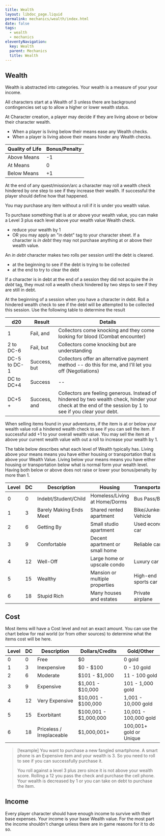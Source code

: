 ```yaml
---
title: Wealth
layout: libdoc_page.liquid
permalink: mechanics/wealth/index.html
date: false
tags:
  - wealth
  - mechanics
eleventyNavigation:
  key: Wealth
  parent: Mechanics
  title: Wealth
---
```


## Wealth

Wealth is abstracted into categories. Your wealth is a measure of your your income.

All characters start at a Wealth of 3 unless there are background contingencies set up to allow a higher or lower wealth status.

At Character creation, a player may decide if they are living above or below their character wealth.

- When a player is living below their means ease any Wealth checks.
- When a player is living above their means hinder any Wealth checks.

| Quality of Life | Bonus/Penalty |
| --------------- | ------------- |
| Above Means     | -1            |
| At Means        | 0             |
| Below Means     | +1            |

At the end of any quest/mission/arc a character may roll a wealth check hindered by one step to see if they increase their wealth. If successful the player should define how that happened.

You may purchase any item without a roll if it is under you wealth value.

To purchase something that is at or above your wealth value, you can make a Level 3 plus each level above your wealth value Wealth check.

- reduce your wealth by 1
- OR you may apply an "in debt" tag to your character sheet.
  If a character is _in debt_ they may not purchase anything at or above their wealth value.

An _in debt_ character makes two rolls per session until the debt is cleared.

- at the beginning to see if the debt is trying to be collected
- at the end to try to clear the debt

If a character is in debt at the end of a session they did not acquire the _in debt_ tag, they must roll a wealth check hindered by two steps to see if they are still in debt.

At the beginning of a session when you have a character in debt. Roll a hindered wealth check to see if the debt will be attempted to be collected this session. Use the following table to determine the result

| d20          | Result       | Details                                                                                                                                                   |
| ------------ | ------------ | --------------------------------------------------------------------------------------------------------------------------------------------------------- |
| 1            | Fail, and    | Collectors come knocking and they come looking for blood (Combat encounter)                                                                               |
| 2 to DC-6    | Fail, but    | Collectors come knocking but are understanding                                                                                                            |
| DC-5 to DC-1 | Success, but | Collectors offer an alternative payment method -- do this for me, and I'll let you off (Negotiations)                                                     |
| DC to DC+4   | Success      | --                                                                                                                                                        |
| DC+5 +       | Success, and | Collectors are feeling generous. Instead of hindered by two wealth check, hinder your check at the end of the session by 1 to see if you clear your debt. |

When selling items found in your adventures, if the item is at or below your wealth value roll a hindered wealth check to see if you can sell the item. If successful add +1 to your overall wealth value. You may sell the item at above your current wealth value with out a roll to increase your wealth by 1.

The table below describes what each level of Wealth typically has. Living above your means means you have either housing or transportation that is above your Wealth Value. Living below your means means you have either housing or transportation below what is normal form your wealth level. Having both below or above does not raise or lower your bonus/penalty by more than 1.

| Level | DC  | Description             | Housing                        | Transportation      |
| ----- | --- | ----------------------- | ------------------------------ | ------------------- |
| 0     | 0   | Indebt/Student/Child    | Homeless/Living at Home/Dorms  | Bus Pass/Bike       |
| 1     | 3   | Barely Making Ends Meet | Shared rented apartment        | Bike/Junker Vehicle |
| 2     | 6   | Getting By              | Small studio apartment         | Used economy car    |
| 3     | 9   | Comfortable             | Decent apartment or small home | Reliable car        |
| 4     | 12  | Well-Off                | Large home or upscale condo    | Luxury car          |
| 5     | 15  | Wealthy                 | Mansion or multiple properties | High-end sports car |
| 6     | 18  | Stupid Rich             | Many houses and estates        | Private airplane    |

## Cost

Most items will have a Cost level and not an exact amount. You can use the chart below for real world (or from other sources) to determine what the items cost will be here.

| Level | DC  | Description               | Dollars/Credits       | Gold/Other              |
| ----- | --- | ------------------------- | --------------------- | ----------------------- |
| 0     | 0   | Free                      | $0                    | 0 gold                  |
| 1     | 3   | Inexpensive               | $0 - $100             | 0 - 10 gold             |
| 2     | 6   | Moderate                  | $101 - $1,000         | 11 - 100 gold           |
| 3     | 9   | Expensive                 | $1,001 - $10,000      | 101 - 1,000 gold        |
| 4     | 12  | Very Expensive            | $10,001 - $100,000    | 1,001 - 10,000 gold     |
| 5     | 15  | Exorbitant                | $100,001 - $1,000,000 | 10,001 - 100,000 gold   |
| 6     | 18  | Priceless / Irreplaceable | $1,000,001+           | 100,001+ gold or Unique |

> [!example]
> You want to purchase a new fangled smartphone. A smart phone is an Expensive item and your wealth is 3. So you need to roll to see if you can successfully purchase it.
>
> You roll against a level 3 plus zero since it is not above your wealth score. Rolling a 12 you pass the check and purchase the cell phone. Your wealth is decreased by 1 or you can take on debt to purchase the item.

## Income

Every player character should have enough income to survive with their base expenses. Your income is your base Wealth value. For the most part the income shouldn't change unless there are in game reasons for it to do so.
